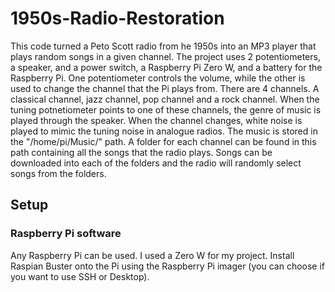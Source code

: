# 1950s-Radio-Restoration
This code turned a Peto Scott radio from he 1950s into an MP3 player that plays random songs in a given channel. The project uses 2 potentiometers, a speaker, and a power switch, a Raspberry Pi Zero W, and a battery for the Raspberry Pi. One potentiometer controls the volume, while the other is used to change the channel that the Pi plays from. There are 4 channels. A classical channel, jazz channel, pop channel and a rock channel. When the tuning potnetiometer points to one of these channels, the genre of music is played through the speaker. When the channel changes, white noise is played to mimic the tuning noise in analogue radios. The music is stored in the "/home/pi/Music/" path. A folder for each channel can be found in this path containing all the songs that the radio plays. Songs can be downloaded into each of the folders and the radio will randomly select songs from the folders.
## Setup
### Raspberry Pi software
Any Raspberry Pi can be used. I used a Zero W for my project. Install Raspian Buster onto the Pi using the Raspberry Pi imager (you can choose if you want to use SSH or Desktop).
